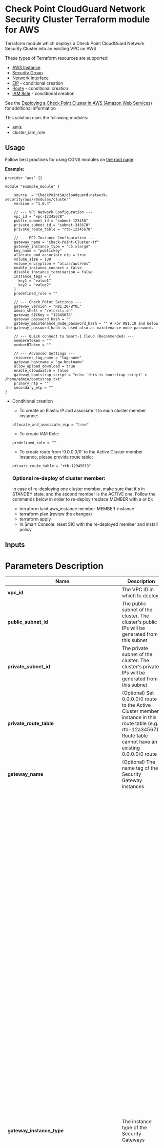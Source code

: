 # Check Point CloudGuard Network Security Cluster Terraform module for AWS

Terraform module which deploys a Check Point CloudGuard Network Security Cluster into an existing VPC on AWS.

These types of Terraform resources are supported:
* [AWS Instance](https://www.terraform.io/docs/providers/aws/r/instance.html)
* [Security Group](https://www.terraform.io/docs/providers/aws/r/security_group.html)
* [Network interface](https://www.terraform.io/docs/providers/aws/r/network_interface.html)
* [EIP](https://www.terraform.io/docs/providers/aws/r/eip.html) - conditional creation
* [Route](https://www.terraform.io/docs/providers/aws/r/route.html) - conditional creation
* [IAM Role](https://www.terraform.io/docs/providers/aws/r/iam_role.html) - conditional creation

See the [Deploying a Check Point Cluster in AWS (Amazon Web Services)](https://supportcenter.checkpoint.com/supportcenter/portal?eventSubmit_doGoviewsolutiondetails=&solutionid=sk104418) for additional information

This solution uses the following modules:
- amis
- cluster_iam_role

## Usage
Follow best practices for using CGNS modules on [the root page](https://registry.terraform.io/modules/checkpointsw/cloudguard-network-security/aws/latest#:~:text=Best%20Practices%20for%20Using%20Our%20Modules).

**Example:**
```
provider "aws" {}

module "example_module" {

    source  = "CheckPointSW/cloudguard-network-security/aws//modules/cluster"
    version = "1.0.4"

    // --- VPC Network Configuration ---
    vpc_id = "vpc-12345678"
    public_subnet_id = "subnet-123456"
    private_subnet_id = "subnet-345678"
    private_route_table = "rtb-12345678"

    // --- EC2 Instance Configuration ---
    gateway_name = "Check-Point-Cluster-tf"
    gateway_instance_type = "c5.xlarge"
    key_name = "publickey"
    allocate_and_associate_eip = true
    volume_size = 100
    volume_encryption = "alias/aws/ebs"
    enable_instance_connect = false
    disable_instance_termination = false
    instance_tags = {
      key1 = "value1"
      key2 = "value2"
    }
    predefined_role = ""

    // --- Check Point Settings ---
    gateway_version = "R81.20-BYOL"
    admin_shell = "/etc/cli.sh"
    gateway_SICKey = "12345678"
    gateway_password_hash = ""
    gateway_maintenance_mode_password_hash = "" # For R81.10 and below the gateway_password_hash is used also as maintenance-mode password.
    
    // --- Quick connect to Smart-1 Cloud (Recommended) ---
    memberAToken = ""
    memberBToken = ""

    // --- Advanced Settings ---
    resources_tag_name = "tag-name"
    gateway_hostname = "gw-hostname"
    allow_upload_download = true
    enable_cloudwatch = false
    gateway_bootstrap_script = "echo 'this is bootstrap script' > /home/admin/bootstrap.txt"
    primary_ntp = ""
    secondary_ntp = ""
}
  ```

- Conditional creation
  - To create an Elastic IP and associate it to each cluster member instance:
  ```
  allocate_and_associate_eip = "true"
  ```
  - To create IAM Role:
  ```
  predefined_role = ""
  ```
  - To create route from '0.0.0.0/0' to the Active Cluster member instance, please provide route table:
  ```
  private_route_table = "rtb-12345678"
  ```

  ### Optional re-deploy of cluster member:
  In case of re-deploying one cluster member, make sure that it's in STANDBY state, and the second member is the ACTIVE one.
  Follow the commands below in order to re-deploy (replace MEMBER with a or b):
  - terraform taint aws_instance.member-MEMBER-instance
  - terraform plan (review the changes)
  - terraform apply
  - In Smart Console: reset SIC with the re-deployed member and install policy

## Inputs
# Parameters Description

| Name | Description | Type | Allowed values |
|------|-------------|------|----------------|
| **vpc_id** | The VPC ID in which to deploy | string | Required |
| **public_subnet_id** | The public subnet of the cluster. The cluster's public IPs will be generated from this subnet | string | Required |
| **private_subnet_id** | The private subnet of the cluster. The cluster's private IPs will be generated from this subnet | string | Required |
| **private_route_table** | (Optional) Set 0.0.0.0/0 route to the Active Cluster member instance in this route table (e.g. rtb-12a34567). Route table cannot have an existing 0.0.0.0/0 route | string | **Default:** "" |
| **gateway_name** | (Optional) The name tag of the Security Gateway instances | string | **Default:** "Check-Point-Cluster-tf" |
| **gateway_instance_type** | The instance type of the Security Gateways | string | - c4.large <br/> - c4.xlarge <br/> - c5.large <br/> - c5.xlarge <br/> - c5.2xlarge <br/> - c5.4xlarge <br/> - c5.9xlarge <br/> - c5.12xlarge <br/> - c5.18xlarge <br/> - c5.24xlarge <br/> - c5n.large <br/> - c5n.xlarge <br/> - c5n.2xlarge <br/> - c5n.4xlarge <br/> - c5n.9xlarge <br/>  - c5n.18xlarge <br/>  - c5d.large <br/> - c5d.xlarge <br/> - c5d.2xlarge <br/> - c5d.4xlarge <br/> - c5d.9xlarge <br/> - c5d.12xlarge <br/>  - c5d.18xlarge <br/>  - c5d.24xlarge <br/> - m5.large <br/> - m5.xlarge <br/> - m5.2xlarge <br/> - m5.4xlarge <br/> - m5.8xlarge <br/> - m5.12xlarge <br/> - m5.16xlarge <br/> - m5.24xlarge <br/> - m6i.large <br/> - m6i.xlarge <br/> - m6i.2xlarge <br/> - m6i.4xlarge <br/> - m6i.8xlarge <br/> - m6i.12xlarge <br/> - m6i.16xlarge <br/> - m6i.24xlarge <br/> - m6i.32xlarge <br/> - c6i.large <br/> - c6i.xlarge <br/> - c6i.2xlarge <br/> - c6i.4xlarge <br/> - c6i.8xlarge <br/> - c6i.12xlarge <br/> - c6i.16xlarge <br/> - c6i.24xlarge <br/> - c6i.32xlarge <br/> - c6in.large <br/> - c6in.xlarge <br/> - c6in.2xlarge <br/> - c6in.4xlarge <br/> - c6in.8xlarge <br/> - c6in.12xlarge <br/> - c6in.16xlarge <br/> - c6in.24xlarge <br/> - c6in.32xlarge <br/> - r5.large <br/> - r5.xlarge <br/> - r5.2xlarge <br/> - r5.4xlarge <br/> - r5.8xlarge <br/> - r5.12xlarge <br/> - r5.16xlarge <br/> - r5.24xlarge <br/> - r5a.large <br/> - r5a.xlarge <br/> - r5a.2xlarge <br/> - r5a.4xlarge <br/> - r5a.8xlarge <br/> - r5a.12xlarge <br/> - r5a.16xlarge <br/> - r5a.24xlarge <br/> - r5b.large <br/> - r5b.xlarge <br/> - r5b.2xlarge <br/> - r5b.4xlarge <br/> - r5b.8xlarge <br/> - r5b.12xlarge <br/> - r5b.16xlarge <br/> - r5b.24xlarge <br/> - r5n.large <br/> - r5n.xlarge <br/> - r5n.2xlarge <br/> - r5n.4xlarge <br/> - r5n.8xlarge <br/> - r5n.12xlarge <br/> - r5n.16xlarge <br/> - r5n.24xlarge <br/> - r6i.large <br/> - r6i.xlarge <br/> - r6i.2xlarge <br/> - r6i.4xlarge <br/> - r6i.8xlarge <br/> - r6i.12xlarge <br/> - r6i.16xlarge <br/> - r6i.24xlarge <br/> - r6i.32xlarge <br/> - m6a.large <br/> - m6a.xlarge <br/> - m6a.2xlarge  <br/> - m6a.4xlarge <br/> - m6a.8xlarge <br/> - m6a.12xlarge <br/> - m6a.16xlarge <br/> - m6a.24xlarge <br/> - m6a.32xlarge <br/> - m6a.48xlarge <br/> **Default:** "c5.xlarge" |
| **key_name** | The EC2 Key Pair name to allow SSH access to the instance | string | Required |
| **allocate_and_associate_eip** | If true, an Elastic IP will be allocated and associated with each cluster member, in addition to the shared cluster Elastic IP | bool | true;<br/>false.<br/>**Default:** true |
| **volume_size** | Root volume size (GB) - minimum 100 | number | **Default:** 100 |
| **volume_encryption** | KMS or CMK key identifier. Use key ID, alias, or ARN. Key alias should be prefixed with 'alias/' | string | **Default:** "alias/aws/ebs" |
| **enable_instance_connect** | Enable AWS Instance Connect. Supported regions are listed [here](https://aws.amazon.com/about-aws/whats-new/2019/06/introducing-amazon-ec2-instance-connect/) | bool | true;<br/>false.<br/>**Default:** false |
| **disable_instance_termination** | Prevents an instance from accidental termination. Note: Setting this true may prevent `terraform destroy` from working properly | bool | true;<br/>false.<br/>**Default:** false |
| **metadata_imdsv2_required** | Set true to deploy the instance with metadata v2 token required | bool | true;<br/>false.<br/>**Default:** true<br/>Required |
| **instance_tags** | (Optional) A map of tags as key=value pairs. Tags will be added to the Gateway EC2 instances | map(string) | **Default:** {} |
| **predefined_role** | (Optional) A predefined IAM role to attach to the cluster profile | string | **Default:** "" |
| **gateway_version** | Gateway version and license | string | "R81.10-BYOL";<br/>"R81.20-BYOL";<br/>"R82-BYOL".<br/>**Default:** "R81.20-BYOL" |
| **admin_shell** | Set the admin shell to enable advanced command line configuration | string | "/etc/cli.sh";<br/>"/bin/bash";<br/>"/bin/csh".<br/>**Default:** "/etc/cli.sh" |
| **gateway_SICKey** | The Secure Internal Communication key for trusted connection between Check Point components. Must be at least 8 alphanumeric characters | string | **Default:** "12345678" |
| **gateway_password_hash** | (Optional) Admin user's password hash (use `openssl passwd -6 PASSWORD` to generate) | string | **Default:** "" |
| **memberAToken** | (Recommended) Token for quick connection to Smart-1 Cloud. Instructions in SK180501 | string | **Default:** "" |
| **memberBToken** | (Recommended) Token for quick connection to Smart-1 Cloud. Instructions in SK180501 | string | **Default:** "" |
| **resources_tag_name** | (Optional) Name tag prefix for resources | string | **Default:** "" |
| **gateway_hostname** | (Optional) Hostname will append 'member-a' or 'member-b' accordingly. Cannot contain reserved words (see SK40179 for details) | string | **Default:** "" |
| **allow_upload_download** | Automatically download Blade Contracts and other important data to enhance product experience | bool | true;<br/>false.<br/>**Default:** true |
| **enable_cloudwatch** | Report Check Point-specific CloudWatch metrics | bool | true;<br/>false.<br/>**Default:** false |
| **gateway_bootstrap_script** | (Optional) Semicolon (;) separated commands to run on the initial boot | string | **Default:** "" |
| **primary_ntp** | (Optional) IPv4 address of the primary Network Time Protocol server | string | **Default:** "169.254.169.123" |
| **secondary_ntp** | (Optional) IPv4 address of the secondary Network Time Protocol server | string | **Default:** "0.pool.ntp.org" |
| **gateway_maintenance_mode_password_hash** | (Optional) Maintenance-mode password hash (generate using `grub2-mkpasswd-pbkdf2` on Linux) | string | **Default:** "" |

## Outputs
To display the outputs defined by the module, create an `outputs.tf` file with the following structure:
```
output "instance_public_ip" {
  value = module.{module_name}.instance_public_ip
}
```
| Name               | Description                                         |
|--------------------|-----------------------------------------------------|
| ami_id             | The ami id of the deployed Security Cluster members |
| cluster_public_ip  | The public address of the cluster                   |
| member_a_public_ip | The public address of member A                      |
| member_b_public_ip | The public address of member B                      |
| member_a_ssh       | SSH command to member A                             |
| member_b_ssh       | SSH command to member B                             |
| member_a_url       | URL to the member A portal                          |
| member_b_url       | URL to the member B portal                          |
